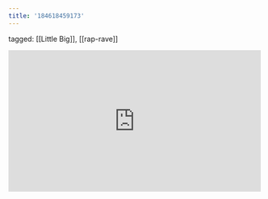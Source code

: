 ```yaml
---
title: '184618459173'
---
```

tagged: [[Little Big]], [[rap-rave]]
<iframe allow="autoplay; fullscreen; picture-in-picture" allowfullscreen="" frameborder="0" height="281" src="https://player.vimeo.com/video/155089463?title=0&amp;byline=0&amp;portrait=0&amp;app_id=122963" title="LITTLE BIG - BIG DICK" width="500"></iframe>